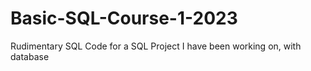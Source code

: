 # Basic-SQL-Course-1-2023
Rudimentary SQL Code for a SQL Project I have been working on, with database
